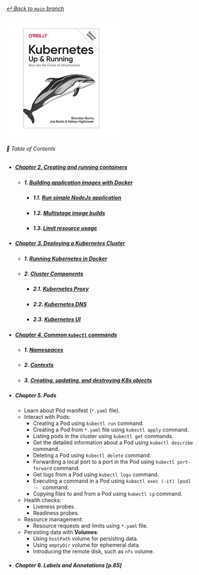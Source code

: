 ###### [_↩ Back to `main` branch_](https://github.com/cuongpiger/cloud)

[![](./docs/img/cover.png)](https://github.com/cuongpiger/bookocs/blob/f16feb5127bb3dcf5a8dc6b336a130eeea2db829/devops/docker%20-%20k8s/Kubernetes%20Up%20and%20Running.pdf)

###### 🌈 Table of Contents

- ##### [Chapter 2. Creating and running containers](./docs/chap02/README.md#chapter-2-creating-and-running-containers)
  - ##### 1. [Building application images with Docker](./docs/chap02/README.md#1-building-application-images-with-docker-1)
    - ##### 1.1. [Run simple NodeJs application](./docs/chap02/README.md#11-run-simple-nodejs-application-1)
    - ##### 1.2. [Multistage image builds](./docs/chap02/README.md#12-multistage-image-builds-1)
    - ##### 1.3. [Limit resource usage](./docs/chap02/README.md#13-limit-resource-usage-1)

- ##### [Chapter 3. Deploying a Kubernetes Cluster](./docs/chap03/README.md#chapter-3-deploying-a-kubernetes-cluster)
  - ##### 1. [Running Kubernetes in Docker](./docs/chap03/README.md#1-running-kubernetes-in-docker-1)
  - ##### 2. [Cluster Components](./docs/chap03/README.md#2-cluster-components-1)
    - ##### 2.1. [Kubernetes Proxy](./docs/chap03/README.md#21-kubernetes-proxy-1)
    - ##### 2.2. [Kubernetes DNS](./docs/chap03/README.md#22-kubernetes-dns-1)
    - ##### 2.3. [Kubernetes UI](./docs/chap03/README.md#23-kubernetes-ui-1)

- ##### [Chapter 4. Common `kubectl` commands](./docs/chap04/README.md#chapter-4-common-kubectl-commands)
  - ##### 1. [Namespaces](./docs/chap04/README.md#1-namespaces-1)
  - ##### 2. [Contexts](./docs/chap04/README.md#2-contexts-1)
  - ##### 3. [Creating, updating, and destroying K8s objects](./docs/chap04/README.md#3-creating-updating-and-destroying-k8s-objects-1)
- ##### Chapter 5. Pods
  - Learn about Pod manifest (`*.yaml` file).
  - Interact with Pods:
    - Creating a Pod using `kubectl run` command.
    - Creating a Pod from `*.yaml` file using `kubectl apply` command.
    - Listing pods in the cluster using `kubectl get` commands.
    - Get the detailed information about a Pod using `kubectl describe` command.
    - Deleting a Pod using `kubectl delete` command.
    - Forwarding a local port to a port in the Pod using `kubectl port-forward` command.
    - Get logs from a Pod using `kubectl logs` command.
    - Executing a command in a Pod using `kubectl exec (-it) [pod] -- ` command.
    - Copying files to and from a Pod using `kubectl cp` command.
  - Health checks:
    - Liveness probes.
    - Readiness probes.
  - Resource management:
    - Resource requests and limits using `*.yaml` file.
  - Persisting data with **Volumes**:
    - Using `hostPath` volume for persisting data.
    - Using `emptyDir` volume for ephemeral data.
    - Introducing the remote disk, such as `nfs` volume.

- ##### Chapter 6. Labels and Annotations $[p.65]$

